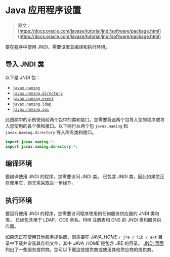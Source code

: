# Java 应用程序设置

> 原文： [https://docs.oracle.com/javase/tutorial/jndi/software/package.html](https://docs.oracle.com/javase/tutorial/jndi/software/package.html)

要在程序中使用 JNDI，需要设置其编译和执行环境。

## 导入 JNDI 类

以下是 JNDI 包：

*   [`javax.naming`](https://docs.oracle.com/javase/8/docs/api/javax/naming/package-summary.html)
*   [`javax.naming.directory`](https://docs.oracle.com/javase/8/docs/api/javax/naming/directory/package-summary.html)
*   [`javax.naming.event`](https://docs.oracle.com/javase/8/docs/api/javax/naming/event/package-summary.html)
*   [`javax.naming.ldap`](https://docs.oracle.com/javase/8/docs/api/javax/naming/ldap/package-summary.html)
*   [`javax.naming.spi`](https://docs.oracle.com/javase/8/docs/api/javax/naming/spi/package-summary.html)

此跟踪中的示例使用前两个包中的类和接口。您需要将这两个包导入您的程序或导入您使用的各个类和接口。以下两行从两个包 `javax.naming` 和 `javax.naming.directory` 导入所有类和接口。

```java
import javax.naming.*;
import javax.naming.directory.*;

```

## 编译环境

要编译使用 JNDI 的程序，您需要访问 JNDI 类。  已包含 JNDI 类，因此如果您正在使用它，则无需采取进一步操作。

## 执行环境

要运行使用 JNDI 的程序，您需要访问程序使用的任何服务供应器的 JNDI 类和类。  已经包含用于 LDAP，COS 命名，RMI 注册表和 DNS 的 JNDI 类和服务供应器。

如果您正在使用其他服务提供商，则需要在 _JAVA_HOME_ `/ jre / lib / ext` 目录中下载并安装其存档文件，其中 _JAVA_HOME_ 是包含 JRE 的目录。 [JNDI 页面](http://www.oracle.com/technetwork/java/jndi/index.html#download)列出了一些服务提供商。您可以下载这些提供商或使用其他供应商的提供商。